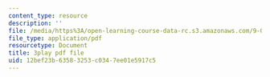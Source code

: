 ```yaml
---
content_type: resource
description: ''
file: /media/https%3A/open-learning-course-data-rc.s3.amazonaws.com/9-00-introduction-to-psychology-fall-2004/12bef23b63583253c0347ee01e5917c5_10507.pdf
file_type: application/pdf
resourcetype: Document
title: 3play pdf file
uid: 12bef23b-6358-3253-c034-7ee01e5917c5
---
```

